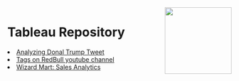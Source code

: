 <img align="right" height=150 src="https://logos-world.net/wp-content/uploads/2021/10/Tableau-Emblem-700x394.png"/>
<h1>Tableau Repository</h1>

<li><a href='https://public.tableau.com/views/AnalyzingDonaldTrumptweets/TrumpDashboard?:language=pt-BR&:display_count=n&:origin=viz_share_link'>Analyzing Donal Trump Tweet</a></li>

<li><a href='https://public.tableau.com/views/TagsonRedBullyoutubechannel/RedBulldashboard?:language=pt-BR&:display_count=n&:origin=viz_share_link'> Tags on RedBull youtube channel</a></li>

<li><a href='https://public.tableau.com/views/Sales_Analytics_WizardMart/Dashboard?:language=pt-BR&:display_count=n&:origin=viz_share_link'> Wizard Mart: Sales Analytics</a></li>
